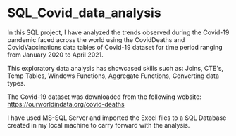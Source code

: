 # SQL_Covid_data_analysis

In this SQL project, I have analyzed the trends observed during the Covid-19 pandemic faced across the world using the CovidDeaths and CovidVaccinations data tables of Covid-19 dataset for time period ranging from January 2020 to April 2021.

This exploratory data analysis has showcased skills such as: Joins, CTE's, Temp Tables, Windows Functions, Aggregate Functions, Converting data types.

The Covid-19 dataset was downloaded from the following website: https://ourworldindata.org/covid-deaths

I have used MS-SQL Server and imported the Excel files to a SQL Database created in my local machine to carry forward with the analysis.
